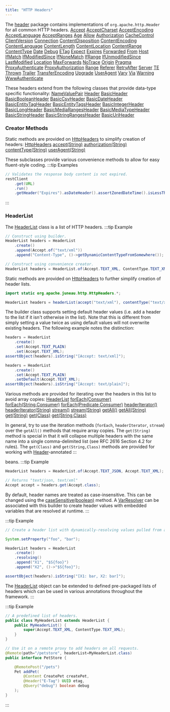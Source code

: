 ```yaml
---
title: "HTTP Headers"
---
```


The [header](../apidocs/org/apache/juneau/http/header.html) package contains implementations of `org.apache.http.Header` for all common HTTP headers.
<tree>
<node-0><java-class>[Accept](../apidocs/org/apache/juneau/http/header/Accept.html)</java-class></node-0>
<node-0><java-class>[AcceptCharset](../apidocs/org/apache/juneau/http/header/AcceptCharset.html)</java-class></node-0>
<node-0><java-class>[AcceptEncoding](../apidocs/org/apache/juneau/http/header/AcceptEncoding.html)</java-class></node-0>
<node-0><java-class>[AcceptLanguage](../apidocs/org/apache/juneau/http/header/AcceptLanguage.html)</java-class></node-0>
<node-0><java-class>[AcceptRanges](../apidocs/org/apache/juneau/http/header/AcceptRanges.html)</java-class></node-0>
<node-0><java-class>[Age](../apidocs/org/apache/juneau/http/header/Age.html)</java-class></node-0>
<node-0><java-class>[Allow](../apidocs/org/apache/juneau/http/header/Allow.html)</java-class></node-0>
<node-0><java-class>[Authorization](../apidocs/org/apache/juneau/http/header/Authorization.html)</java-class></node-0>
<node-0><java-class>[CacheControl](../apidocs/org/apache/juneau/http/header/CacheControl.html)</java-class></node-0>
<node-0><java-class>[ClientVersion](../apidocs/org/apache/juneau/http/header/ClientVersion.html)</java-class></node-0>
<node-0><java-class>[Connection](../apidocs/org/apache/juneau/http/header/Connection.html)</java-class></node-0>
<node-0><java-class>[ContentDisposition](../apidocs/org/apache/juneau/http/header/ContentDisposition.html)</java-class></node-0>
<node-0><java-class>[ContentEncoding](../apidocs/org/apache/juneau/http/header/ContentEncoding.html)</java-class></node-0>
<node-0><java-class>[ContentLanguage](../apidocs/org/apache/juneau/http/header/ContentLanguage.html)</java-class></node-0>
<node-0><java-class>[ContentLength](../apidocs/org/apache/juneau/http/header/ContentLength.html)</java-class></node-0>
<node-0><java-class>[ContentLocation](../apidocs/org/apache/juneau/http/header/ContentLocation.html)</java-class></node-0>
<node-0><java-class>[ContentRange](../apidocs/org/apache/juneau/http/header/ContentRange.html)</java-class></node-0>
<node-0><java-class>[ContentType](../apidocs/org/apache/juneau/http/header/ContentType.html)</java-class></node-0>
<node-0><java-class>[Date](../apidocs/org/apache/juneau/http/header/Date.html)</java-class></node-0>
<node-0><java-class>[Debug](../apidocs/org/apache/juneau/http/header/Debug.html)</java-class></node-0>
<node-0><java-class>[ETag](../apidocs/org/apache/juneau/http/header/ETag.html)</java-class></node-0>
<node-0><java-class>[Expect](../apidocs/org/apache/juneau/http/header/Expect.html)</java-class></node-0>
<node-0><java-class>[Expires](../apidocs/org/apache/juneau/http/header/Expires.html)</java-class></node-0>
<node-0><java-class>[Forwarded](../apidocs/org/apache/juneau/http/header/Forwarded.html)</java-class></node-0>
<node-0><java-class>[From](../apidocs/org/apache/juneau/http/header/From.html)</java-class></node-0>
<node-0><java-class>[Host](../apidocs/org/apache/juneau/http/header/Host.html)</java-class></node-0>
<node-0><java-class>[IfMatch](../apidocs/org/apache/juneau/http/header/IfMatch.html)</java-class></node-0>
<node-0><java-class>[IfModifiedSince](../apidocs/org/apache/juneau/http/header/IfModifiedSince.html)</java-class></node-0>
<node-0><java-class>[IfNoneMatch](../apidocs/org/apache/juneau/http/header/IfNoneMatch.html)</java-class></node-0>
<node-0><java-class>[IfRange](../apidocs/org/apache/juneau/http/header/IfRange.html)</java-class></node-0>
<node-0><java-class>[IfUnmodifiedSince](../apidocs/org/apache/juneau/http/header/IfUnmodifiedSince.html)</java-class></node-0>
<node-0><java-class>[LastModified](../apidocs/org/apache/juneau/http/header/LastModified.html)</java-class></node-0>
<node-0><java-class>[Location](../apidocs/org/apache/juneau/http/header/Location.html)</java-class></node-0>
<node-0><java-class>[MaxForwards](../apidocs/org/apache/juneau/http/header/MaxForwards.html)</java-class></node-0>
<node-0><java-class>[NoTrace](../apidocs/org/apache/juneau/http/header/NoTrace.html)</java-class></node-0>
<node-0><java-class>[Origin](../apidocs/org/apache/juneau/http/header/Origin.html)</java-class></node-0>
<node-0><java-class>[Pragma](../apidocs/org/apache/juneau/http/header/Pragma.html)</java-class></node-0>
<node-0><java-class>[ProxyAuthenticate](../apidocs/org/apache/juneau/http/header/ProxyAuthenticate.html)</java-class></node-0>
<node-0><java-class>[ProxyAuthorization](../apidocs/org/apache/juneau/http/header/ProxyAuthorization.html)</java-class></node-0>
<node-0><java-class>[Range](../apidocs/org/apache/juneau/http/header/Range.html)</java-class></node-0>
<node-0><java-class>[Referer](../apidocs/org/apache/juneau/http/header/Referer.html)</java-class></node-0>
<node-0><java-class>[RetryAfter](../apidocs/org/apache/juneau/http/header/RetryAfter.html)</java-class></node-0>
<node-0><java-class>[Server](../apidocs/org/apache/juneau/http/header/Server.html)</java-class></node-0>
<node-0><java-class>[TE](../apidocs/org/apache/juneau/http/header/TE.html)</java-class></node-0>
<node-0><java-class>[Thrown](../apidocs/org/apache/juneau/http/header/Thrown.html)</java-class></node-0>
<node-0><java-class>[Trailer](../apidocs/org/apache/juneau/http/header/Trailer.html)</java-class></node-0>
<node-0><java-class>[TransferEncoding](../apidocs/org/apache/juneau/http/header/TransferEncoding.html)</java-class></node-0>
<node-0><java-class>[Upgrade](../apidocs/org/apache/juneau/http/header/Upgrade.html)</java-class></node-0>
<node-0><java-class>[UserAgent](../apidocs/org/apache/juneau/http/header/UserAgent.html)</java-class></node-0>
<node-0><java-class>[Vary](../apidocs/org/apache/juneau/http/header/Vary.html)</java-class></node-0>
<node-0><java-class>[Via](../apidocs/org/apache/juneau/http/header/Via.html)</java-class></node-0>
<node-0><java-class>[Warning](../apidocs/org/apache/juneau/http/header/Warning.html)</java-class></node-0>
<node-0><java-class>[WwwAuthenticate](../apidocs/org/apache/juneau/http/header/WwwAuthenticate.html)</java-class></node-0>
</tree>

These headers extend from the following classes that provide data-type specific functionality:
<tree>
<node-0><java-class>[NameValuePair](../apidocs/org/apache/http/NameValuePair.html)</java-class></node-0>
<node-1><java-class>[Header](../apidocs/org/apache/http/Header.html)</java-class></node-1>
<node-2><java-class>[BasicHeader](../apidocs/org/apache/juneau/http/header/BasicHeader.html)</java-class></node-2>
<node-3><java-class>[BasicBooleanHeader](../apidocs/org/apache/juneau/http/header/BasicBooleanHeader.html)</java-class></node-3>
<node-3><java-class>[BasicCsvHeader](../apidocs/org/apache/juneau/http/header/BasicCsvHeader.html)</java-class></node-3>
<node-3><java-class>[BasicDateHeader](../apidocs/org/apache/juneau/http/header/BasicDateHeader.html)</java-class></node-3>
<node-3><java-class>[BasicEntityTagHeader](../apidocs/org/apache/juneau/http/header/BasicEntityTagHeader.html)</java-class></node-3>
<node-3><java-class>[BasicEntityTagsHeader](../apidocs/org/apache/juneau/http/header/BasicEntityTagsHeader.html)</java-class></node-3>
<node-3><java-class>[BasicIntegerHeader](../apidocs/org/apache/juneau/http/header/BasicIntegerHeader.html)</java-class></node-3>
<node-3><java-class>[BasicLongHeader](../apidocs/org/apache/juneau/http/header/BasicLongHeader.html)</java-class></node-3>
<node-3><java-class>[BasicMediaRangesHeader](../apidocs/org/apache/juneau/http/header/BasicMediaRangesHeader.html)</java-class></node-3>
<node-3><java-class>[BasicMediaTypeHeader](../apidocs/org/apache/juneau/http/header/BasicMediaTypeHeader.html)</java-class></node-3>
<node-3><java-class>[BasicStringHeader](../apidocs/org/apache/juneau/http/header/BasicStringHeader.html)</java-class></node-3>
<node-3><java-class>[BasicStringRangesHeader](../apidocs/org/apache/juneau/http/header/BasicStringRangesHeader.html)</java-class></node-3>
<node-3><java-class>[BasicUriHeader](../apidocs/org/apache/juneau/http/header/BasicUriHeader.html)</java-class></node-3>
</tree>

### Creator Methods

Static methods are provided on [HttpHeaders](../apidocs/org/apache/juneau/http/HttpHeaders.html) to simplify creation of headers:
<tree>
<node-0><java-class>[HttpHeaders](../apidocs/org/apache/juneau/http/HttpHeaders.html)</java-class></node-0>
<node-1><java-method>[accept(String)](../apidocs/org/apache/juneau/http/HttpHeaders.html#accept(String))</java-method></node-1>
<node-1><java-method>[authorization(String)](../apidocs/org/apache/juneau/http/HttpHeaders.html#authorization(String))</java-method></node-1>
<node-1><java-method>[contentType(String)](../apidocs/org/apache/juneau/http/HttpHeaders.html#contentType(String))</java-method></node-1>
<node-1><java-method>[userAgent(String)](../apidocs/org/apache/juneau/http/HttpHeaders.html#userAgent(String))</java-method></node-1>
</tree>

These subclasses provide various convenience methods to allow for easy fluent-style coding.
:::tip Examples


```java
// Validates the response body content is not expired.
restClient
    .get(URL)
    .run()
    .getHeader("Expires").asDateHeader().assertZonedDateTime().isLessThan(new Date());
```


:::

### HeaderList

The [HeaderList](../apidocs/org/apache/juneau/http/header/HeaderList.html) class is a list of HTTP headers.
:::tip Example


```java
// Construct using builder.
HeaderList headers = HeaderList
    .create()
    .append(Accept.of("text/xml"))
    .append("Content-Type", ()->getDynamicContentTypeFromSomewhere());

// Construct using convenience creator.
HeaderList headers = HeaderList.of(Accept.TEXT_XML, ContentType.TEXT_XML);
```


Static methods are provided on [HttpHeaders](../apidocs/org/apache/juneau/http/HttpHeaders.html) to further simplify creation of header lists.

```java
import static org.apache.juneau.http.HttpHeaders.*;

HeaderList headers = headerList(accept("text/xml"), contentType("text/xml"));
```


The builder class supports setting default header values (i.e. add a header to the list if it isn't otherwise in the list).
Note that this is different from simply setting a value twice as using default values will not overwrite existing
headers.
The following example notes the distinction:

```java
headers = HeaderList
    .create()
    .set(Accept.TEXT_PLAIN)
    .set(Accept.TEXT_XML);
assertObject(headers).isString("[Accept: text/xml]");

headers = HeaderList
    .create()
    .set(Accept.TEXT_PLAIN)
    .setDefault(Accept.TEXT_XML);
assertObject(headers).isString("[Accept: text/plain]");
```


Various methods are provided for iterating over the headers in this list to avoid array copies:
<tree>
<node-0><java-class>[HeaderList](../apidocs/org/apache/juneau/http/header/HeaderList.html)</java-class></node-0>
<node-1><java-method>[forEach(Consumer)](../apidocs/org/apache/juneau/http/header/HeaderList.html#forEach(Consumer))</java-method></node-1>
<node-1><java-method>[forEach(String,Consumer)](../apidocs/org/apache/juneau/http/header/HeaderList.html#forEach(String,Consumer))</java-method></node-1>
<node-1><java-method>[forEach(Predicate,Consumer)](../apidocs/org/apache/juneau/http/header/HeaderList.html#forEach(Predicate,Consumer))</java-method></node-1>
<node-1><java-method>[headerIterator()](../apidocs/org/apache/juneau/http/header/HeaderList.html#headerIterator())</java-method></node-1>
<node-1><java-method>[headerIterator(String)](../apidocs/org/apache/juneau/http/header/HeaderList.html#headerIterator(String))</java-method></node-1>
<node-1><java-method>[stream()](../apidocs/org/apache/juneau/http/header/HeaderList.html#stream())</java-method></node-1>
<node-1><java-method>[stream(String)](../apidocs/org/apache/juneau/http/header/HeaderList.html#stream(String))</java-method></node-1>
<node-1><java-method>[getAll()](../apidocs/org/apache/juneau/http/header/HeaderList.html#getAll())</java-method></node-1>
<node-1><java-method>[getAll(String)](../apidocs/org/apache/juneau/http/header/HeaderList.html#getAll(String))</java-method></node-1>
<node-1><java-method>[get(String)](../apidocs/org/apache/juneau/http/header/HeaderList.html#get(String))</java-method></node-1>
<node-1><java-method>[get(Class)](../apidocs/org/apache/juneau/http/header/HeaderList.html#get(Class))</java-method></node-1>
<node-1><java-method>[get(String,Class)](../apidocs/org/apache/juneau/http/header/HeaderList.html#get(String,Class))</java-method></node-1>
</tree>

In general, try to use the iteration methods (`forEach`, `headerIterator`, `stream`) over the `getAll()` methods that require array copies.
The `get(String)` method is special in that it will collapse multiple headers with the same name into
a single comma-delimited list (see RFC 2616 Section 4.2 for rules).
The `get(Class)` and `get(String,Class)` methods are provided for working with [Header](../apidocs/org/apache/juneau/http/annotation/Header.html)-annotated
:::

beans.
:::tip Example


```java
HeaderList headers = HeaderList.of(Accept.TEXT_JSON, Accept.TEXT_XML);

// Returns "text/json, text/xml"
Accept accept = headers.get(Accept.class);
```


By default, header names are treated as case-insensitive.  This can be changed using the [caseSensitive(boolean)](../apidocs/org/apache/juneau/http/header/HeaderList.html#caseSensitive(boolean))
method.
A [VarResolver](../apidocs/org/apache/juneau/svl/VarResolver.html) can be associated with this builder to create header values with embedded variables that
are resolved at runtime.
:::

:::tip Example


```java
// Create a header list with dynamically-resolving values pulled from a system property.

System.setProperty("foo", "bar");

HeaderList headers = HeaderList
    .create()
    .resolving()
    .append("X1", "$S{foo}")
    .append("X2", ()->"$S{foo}");

assertObject(headers).isString("[X1: bar, X2: bar]");
```


The [HeaderList](../apidocs/org/apache/juneau/http/header/HeaderList.html) object can be extended to defined pre-packaged lists of headers which can be used in various
annotations throughout the framework.
:::

:::tip Example


```java
// A predefined list of headers.
public class MyHeaderList extends HeaderList {
    public MyHeaderList() {
        super(Accept.TEXT_XML, ContentType.TEXT_XML);
    }
}

// Use it on a remote proxy to add headers on all requests.
@Remote(path="/petstore", headerList=MyHeaderList.class)
public interface PetStore {

    @RemotePost("/pets")
    Pet addPet(
        @Content CreatePet createPet,
        @Header("E-Tag") UUID etag,
        @Query("debug") boolean debug
    );
}

```

:::
